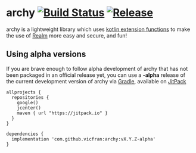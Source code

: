 # archy [![Build Status](https://travis-ci.com/vicfran/archy.svg?branch=dev)](https://travis-ci.com/vicfran/archy) [![Release](https://jitpack.io/v/vicfran/archy.svg)](https://jitpack.io/#vicfran/archy)
archy is a lightweight library which uses [kotlin extension functions](https://kotlinlang.org/docs/reference/extensions.html) to make the use of [Realm](https://realm.io/) more easy and secure, and fun!

## Using alpha versions

If you are brave enough to follow alpha development of archy that has not been packaged in an official release yet, you can use a **-alpha** release of the current development version of archy via [Gradle](https://gradle.org/), available on [JitPack](https://jitpack.io/#vicfran/archy)

```
allprojects {
  repositories {
    google()
    jcenter()
    maven { url "https://jitpack.io" }
  }
}

dependencies {
  implementation 'com.github.vicfran:archy:vX.Y.Z-alpha'
}
```

